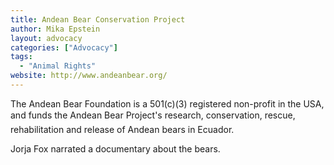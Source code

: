 ```yaml
---
title: Andean Bear Conservation Project
author: Mika Epstein
layout: advocacy
categories: ["Advocacy"]
tags:
  - "Animal Rights"
website: http://www.andeanbear.org/
---
```


The Andean Bear Foundation is a 501(c)(3) registered non-profit in the USA, and funds the Andean Bear Project's research, conservation, rescue, rehabilitation and release of Andean bears in Ecuador.

Jorja Fox narrated a documentary about the bears.
